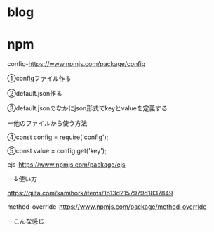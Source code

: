 # blog

# npm
config-https://www.npmjs.com/package/config

①configファイル作る

②default.json作る

③default.jsonのなかにjson形式でkeyとvalueを定義する

ー他のファイルから使う方法

④const config = require('config');

⑤const value = config.get('key');



ejs-https://www.npmjs.com/package/ejs

ー↓使い方

https://qiita.com/kamihork/items/1b13d2157979d1837849




method-override-https://www.npmjs.com/package/method-override

ーこんな感じ

<!-- <form method="POST" action="/resource?_method=DELETE">
  <button type="submit">Delete resource</button>
</form> -->




